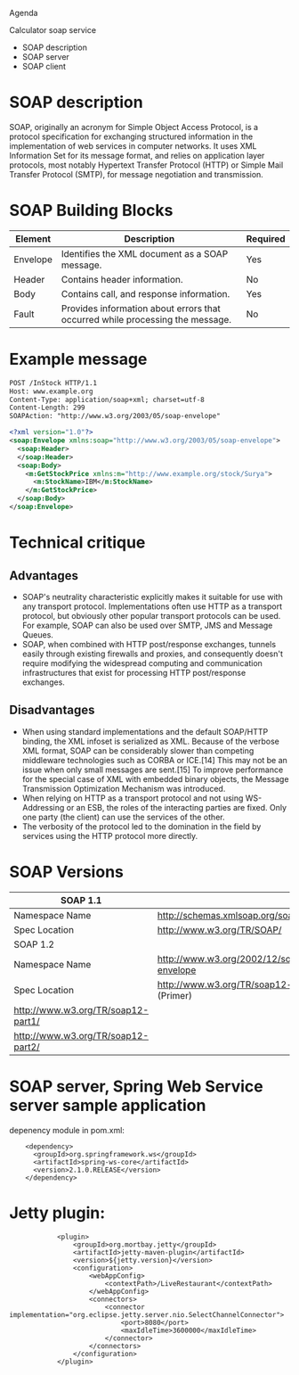 Agenda

Calculator soap service

 - SOAP description
 - SOAP server
 - SOAP client

SOAP description
================

SOAP, originally an acronym for Simple Object Access Protocol, is a protocol specification for exchanging structured
information in the implementation of web services in computer networks. It uses XML Information Set for its message format,
and relies on application layer protocols, most notably Hypertext Transfer Protocol (HTTP) or Simple Mail Transfer Protocol
(SMTP), for message negotiation and transmission.

SOAP Building Blocks
====================

|Element |Description|Required|
|--------|---|---|
|Envelope|Identifies the XML document as a SOAP message.|Yes|
|Header  |Contains header information.|No|
|Body    |Contains call, and response information.|Yes|
|Fault   |Provides information about errors that occurred while processing the message.|No|

Example message
===============

```xml
POST /InStock HTTP/1.1
Host: www.example.org
Content-Type: application/soap+xml; charset=utf-8
Content-Length: 299
SOAPAction: "http://www.w3.org/2003/05/soap-envelope"

<?xml version="1.0"?>
<soap:Envelope xmlns:soap="http://www.w3.org/2003/05/soap-envelope">
  <soap:Header>
  </soap:Header>
  <soap:Body>
    <m:GetStockPrice xmlns:m="http://www.example.org/stock/Surya">
      <m:StockName>IBM</m:StockName>
    </m:GetStockPrice>
  </soap:Body>
</soap:Envelope>
```

Technical critique
==================

Advantages
----------

* SOAP's neutrality characteristic explicitly makes it suitable for use with any transport protocol. Implementations often use HTTP as a transport protocol, but obviously other popular transport protocols can be used. For example, SOAP can also be used over SMTP, JMS and Message Queues.
* SOAP, when combined with HTTP post/response exchanges, tunnels easily through existing firewalls and proxies, and consequently doesn't require modifying the widespread computing and communication infrastructures that exist for processing HTTP post/response exchanges.

Disadvantages
-------------

* When using standard implementations and the default SOAP/HTTP binding, the XML infoset is serialized as XML. Because of the verbose XML format, SOAP can be considerably slower than competing middleware technologies such as CORBA or ICE.[14] This may not be an issue when only small messages are sent.[15] To improve performance for the special case of XML with embedded binary objects, the Message Transmission Optimization Mechanism was introduced.
* When relying on HTTP as a transport protocol and not using WS-Addressing or an ESB, the roles of the interacting parties are fixed. Only one party (the client) can use the services of the other.
* The verbosity of the protocol led to the domination in the field by services using the HTTP protocol more directly.

SOAP Versions
=============

|SOAP 1.1||
|--------|---|
|Namespace Name|http://schemas.xmlsoap.org/soap/envelope/|
|Spec Location|http://www.w3.org/TR/SOAP/|
|SOAP 1.2||
|Namespace Name|http://www.w3.org/2002/12/soap-envelope|
|Spec Location|http://www.w3.org/TR/soap12-part0/ (Primer)|
|http://www.w3.org/TR/soap12-part1/||
|http://www.w3.org/TR/soap12-part2/||

SOAP server, Spring Web Service server sample application
=========================================================

depenency module in pom.xml:

```
    <dependency>
      <groupId>org.springframework.ws</groupId>
      <artifactId>spring-ws-core</artifactId>
      <version>2.1.0.RELEASE</version>
    </dependency>
```

Jetty plugin:
=============

```
            <plugin>
                <groupId>org.mortbay.jetty</groupId>
                <artifactId>jetty-maven-plugin</artifactId>
                <version>${jetty.version}</version>
                <configuration>
                    <webAppConfig>
                        <contextPath>/LiveRestaurant</contextPath>
                    </webAppConfig>
                    <connectors>
                        <connector implementation="org.eclipse.jetty.server.nio.SelectChannelConnector">
                            <port>8080</port>
                            <maxIdleTime>3600000</maxIdleTime>
                        </connector>
                    </connectors>
                </configuration>
            </plugin>
```


